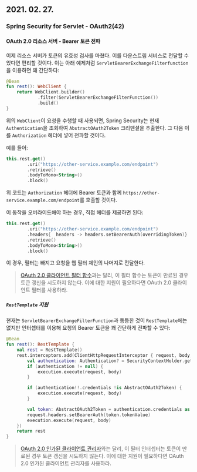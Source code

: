 ## 2021. 02. 27.

### Spring Security for Servlet - OAuth2(42)

#### OAuth 2.0 리소스 서버 - Bearer 토큰 전파

이제 리소스 서버가 토큰의 유효성 검사를 마쳤다. 이를 다운스트림 서비스로 전달할 수 있다면 편리할 것이다. 이는 아래 예제처럼 `ServletBearerExchangeFilterfunction`을 이용하면 꽤 간단하다:

```kotlin
@Bean
fun rest(): WebClient {
    return WebClient.builder()
            .filter(ServletBearerExchangeFilterFunction())
            .build()
}
```

위의 `WebClient`이 요청을 수행할 때 사용되면, Spring Security는 현재 `Authentication`을 조회하여 `AbstractOAuth2Token` 크리덴셜을 추출한다. 그 다음 이를 `Authorization` 헤더에 넣어 전파할 것이다.

예를 들어:

```kotlin
this.rest.get()
        .uri("https://other-service.example.com/endpoint")
        .retrieve()
        .bodyToMono<String>()
        .block()
```

위 코드는 `Authorization` 헤더에 Bearer 토큰과 함께 `https://other-service.example.com/endpoint`를 호출할 것이다.

이 동작을 오버라이드해야 하는 경우, 직접 헤더를 제공하면 된다:

```kotlin
this.rest.get()
        .uri("https://other-service.example.com/endpoint")
        .headers{  headers -> headers.setBearerAuth(overridingToken)}
        .retrieve()
        .bodyToMono<String>()
        .block()
```

이 경우, 필터는 빠지고 요청을 웹 필터 체인의 나머지로 전달한다.

> [OAuth 2.0 클라이언트 필터 함수][oauth2-client-filter-function]과는 달리, 이 필터 함수는 토큰이 만료된 경우 토큰 갱신을 시도하지 않는다.  이에 대한 지원이 필요하다면 OAuth 2.0 클라이언트 필터를 사용하라.

##### `RestTemplate` 지원

현재는 `ServletBearerExchangeFilterFunction`과 동등한 것이 `RestTemplate`에는 없지만 인터셉터를 이용해 요청의 Bearer 토큰을 꽤 간단하게 전파할 수 있다:

```kotlin
@Bean
fun rest(): RestTemplate {
    val rest = RestTemplate()
    rest.interceptors.add(ClientHttpRequestInterceptor { request, body, execution ->
        val authentication: Authentication? = SecurityContextHolder.getContext().authentication
        if (authentication != null) {
            execution.execute(request, body)
        }

        if (authentication!!.credentials !is AbstractOAuth2Token) {
            execution.execute(request, body)
        }

        val token: AbstractOAuth2Token = authentication.credentials as AbstractOAuth2Token
        request.headers.setBearerAuth(token.tokenValue)
        execution.execute(request, body)
    })
    return rest
}
```

> [OAuth 2.0 인가된 클라이언트 관리자][oauth2-authorized-client-manager]와는 달리, 이 필터 인터셉터는 토큰이 만료된 경우 토큰 갱신을 시도하지 않는다.  이에 대한 지원이 필요하다면 OAuth 2.0 인가된 클라이언트 관리자를 사용하라.



[oauth2-client-filter-function]: https://docs.spring.io/spring-security/site/docs/current/api/org/springframework/security/oauth2/client/web/reactive/function/client/ServletOAuth2AuthorizedClientExchangeFilterFunction.html
[oauth2-authorized-client-manager]: https://docs.spring.io/spring-security/site/docs/current/api/org/springframework/security/oauth2/client/OAuth2AuthorizedClientManager.html